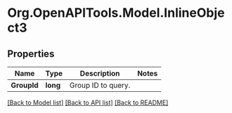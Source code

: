 # Org.OpenAPITools.Model.InlineObject3
## Properties

Name | Type | Description | Notes
------------ | ------------- | ------------- | -------------
**GroupId** | **long** | Group ID to query. | 

[[Back to Model list]](../README.md#documentation-for-models) [[Back to API list]](../README.md#documentation-for-api-endpoints) [[Back to README]](../README.md)

